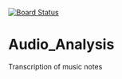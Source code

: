 [![Board Status](https://dev.azure.com/shreeramsureshchandra/636af8d8-a1f1-4844-8395-626799fd0b3e/240b3513-46aa-46f0-99f3-8eec5542e487/_apis/work/boardbadge/06438ceb-7862-4899-a4d5-ce7da8994faa)](https://dev.azure.com/shreeramsureshchandra/636af8d8-a1f1-4844-8395-626799fd0b3e/_boards/board/t/240b3513-46aa-46f0-99f3-8eec5542e487/Microsoft.RequirementCategory/)
# Audio_Analysis
 Transcription of music notes
